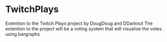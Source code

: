 # TwitchPlays
Extention to the Twitch Plays project by DougDoug and DDarknut
The extention to the project will be a voting system that will visualise the votes using bargraphs
